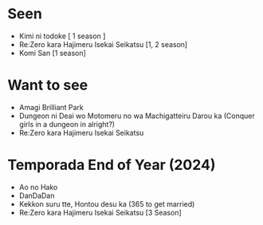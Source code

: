 # Seen

- Kimi ni todoke [ 1 season ]
- Re:Zero kara Hajimeru Isekai Seikatsu [1, 2 season]
- Komi San [1 season]

# Want to see

- Amagi Brilliant Park
- Dungeon ni Deai wo Motomeru no wa Machigatteiru Darou ka (Conquer girls in a dungeon in alright?)
- Re:Zero kara Hajimeru Isekai Seikatsu

# Temporada End of Year (2024)

- Ao no Hako
- DanDaDan
- Kekkon suru tte, Hontou desu ka (365 to get married)
- Re:Zero kara Hajimeru Isekai Seikatsu [3 Season]
